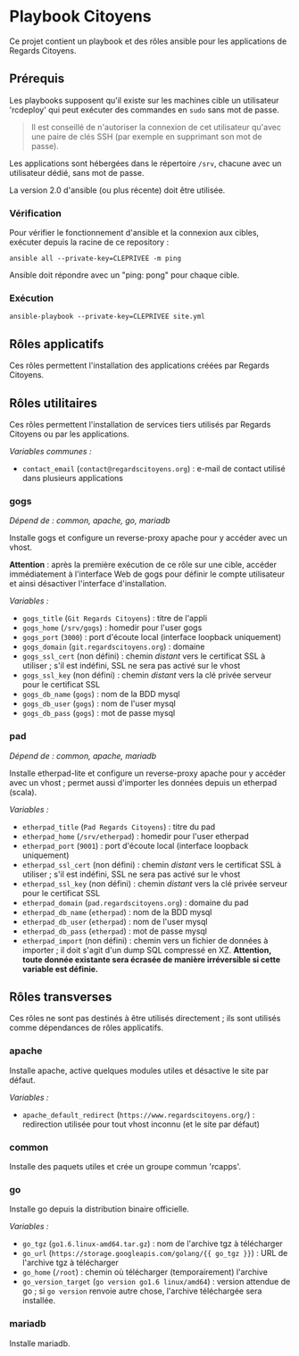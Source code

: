 # Playbook Citoyens

Ce projet contient un playbook et des rôles ansible pour les applications de Regards Citoyens.

## Prérequis

Les playbooks supposent qu'il existe sur les machines cible un utilisateur 'rcdeploy' qui peut exécuter des commandes en `sudo` sans mot de passe.

> Il est conseillé de n'autoriser la connexion de cet utilisateur qu'avec une paire de clés SSH (par exemple en supprimant son mot de passe).

Les applications sont hébergées dans le répertoire `/srv`, chacune avec un utilisateur dédié, sans mot de passe.

La version 2.0 d'ansible (ou plus récente) doit être utilisée.

### Vérification

Pour vérifier le fonctionnement d'ansible et la connexion aux cibles, exécuter depuis la racine de ce repository :

    ansible all --private-key=CLEPRIVEE -m ping

Ansible doit répondre avec un "ping: pong" pour chaque cible.

### Exécution

    ansible-playbook --private-key=CLEPRIVEE site.yml

## Rôles applicatifs

Ces rôles permettent l'installation des applications créées par Regards Citoyens.

## Rôles utilitaires

Ces rôles permettent l'installation de services tiers utilisés par Regards Citoyens ou par les applications.

*Variables communes :*

* `contact_email` (`contact@regardscitoyens.org`) : e-mail de contact utilisé dans plusieurs applications

### gogs

*Dépend de : common, apache, go, mariadb*

Installe gogs et configure un reverse-proxy apache pour y accéder avec un vhost.

**Attention** : après la première exécution de ce rôle sur une cible, accéder immédiatement à l'interface Web de gogs pour définir le compte utilisateur et ainsi désactiver l'interface d'installation.

*Variables :*

* `gogs_title` (`Git Regards Citoyens`) : titre de l'appli
* `gogs_home` (`/srv/gogs`) : homedir pour l'user gogs
* `gogs_port` (`3000`) : port d'écoute local (interface loopback uniquement)
* `gogs_domain` (`git.regardscitoyens.org`) : domaine
* `gogs_ssl_cert` (non défini) : chemin *distant* vers le certificat SSL à utiliser ; s'il est indéfini, SSL ne sera pas activé sur le vhost
* `gogs_ssl_key` (non défini) : chemin *distant* vers la clé privée serveur pour le certificat SSL
* `gogs_db_name` (`gogs`) : nom de la BDD mysql
* `gogs_db_user` (`gogs`) : nom de l'user mysql
* `gogs_db_pass` (`gogs`) : mot de passe mysql

### pad

*Dépend de : common, apache, mariadb*

Installe etherpad-lite et configure un reverse-proxy apache pour y accéder avec un vhost ; permet aussi d'importer les données depuis un etherpad (scala).

*Variables :*

* `etherpad_title` (`Pad Regards Citoyens`) : titre du pad
* `etherpad_home` (`/srv/etherpad`) : homedir pour l'user etherpad
* `etherpad_port` (`9001`) : port d'écoute local (interface loopback uniquement)
* `etherpad_ssl_cert` (non défini) : chemin *distant* vers le certificat SSL à utiliser ; s'il est indéfini, SSL ne sera pas activé sur le vhost
* `etherpad_ssl_key` (non défini) : chemin *distant* vers la clé privée serveur pour le certificat SSL
* `etherpad_domain` (`pad.regardscitoyens.org`) : domaine du pad
* `etherpad_db_name` (`etherpad`) : nom de la BDD mysql
* `etherpad_db_user` (`etherpad`) : nom de l'user mysql
* `etherpad_db_pass` (`etherpad`) : mot de passe mysql
* `etherpad_import` (non défini) : chemin vers un fichier de données à importer ; il doit s'agit d'un dump SQL compressé en XZ. **Attention, toute donnée existante sera écrasée de manière irréversible si cette variable est définie.**

## Rôles transverses

Ces rôles ne sont pas destinés à être utilisés directement ; ils sont utilisés comme dépendances de rôles applicatifs.

### apache

Installe apache, active quelques modules utiles et désactive le site par défaut.

*Variables :*

* `apache_default_redirect` (`https://www.regardscitoyens.org/`) : redirection utilisée pour tout vhost inconnu (et le site par défaut)

### common

Installe des paquets utiles et crée un groupe commun 'rcapps'.

### go

Installe go depuis la distribution binaire officielle.

*Variables :*

* `go_tgz` (`go1.6.linux-amd64.tar.gz`) : nom de l'archive tgz à télécharger
* `go_url` (`https://storage.googleapis.com/golang/{{ go_tgz }}`) : URL de l'archive tgz à télécharger
* `go_home` (`/root`) : chemin où télécharger (temporairement) l'archive
* `go_version_target` (`go version go1.6 linux/amd64`) : version attendue de go ; si `go version` renvoie autre chose, l'archive téléchargée sera installée.

### mariadb

Installe mariadb.
